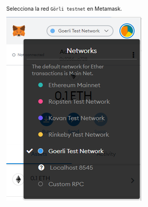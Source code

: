 
Selecciona la red `Görli testnet` en Metamask.

![metamask Gorli testnet](../../images/wallets/image-01.png)
